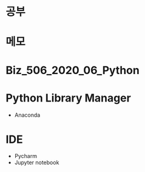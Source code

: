 # 공부


# 메모

# Biz_506_2020_06_Python

# Python Library Manager
* Anaconda

# IDE
* Pycharm
* Jupyter notebook
